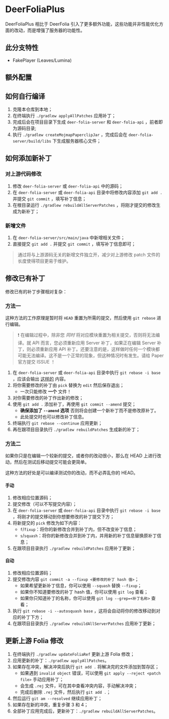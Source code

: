 # DeerFoliaPlus

DeerFoliaPlus 相比于 DeerFolia 引入了更多额外功能，这些功能并非性能优化方面的改动，而是增强了服务器的功能性。

## 此分支特性

- FakePlayer (Leaves/Lumina)

## 额外配置

## 如何自行编译

1. 克隆本仓库到本地；
2. 在终端执行 `./gradlew applyAllPatches` 应用补丁；
3. 完成后会在项目目录下生成 `deer-folia-server` 和 `deer-folia-api` ，前者即为源码目录;
4. 执行 `./gradlew createMojmapPaperclipJar` ，完成后会在 `deer-folia-server/build/libs` 下生成服务器核心文件；

## 如何添加新补丁

### 对上游代码修改

1. 修改 `deer-folia-server` 或 `deer-folia-api` 中的源码；
2. 在 `deer-folia-server` 或 `deer-folia-api` 目录中将修改内容添加 `git add .` 并提交 `git commit` ，填写补丁信息；
3. 在根目录运行 `./gradlew rebuildAllServerPatches` ，将刚才提交的修改生成为新补丁；

### 新增文件

1. 在 `deer-folia-server/src/main/java` 中新增相关文件；
2. 直接提交 `git add .` 并提交 `git commit` ，填写补丁信息即可；

> 通过将与上游源码无关的新增文件独立开，减少对上游修改 patch 文件的长度使得项目更易于维护。

## 修改已有补丁

修改已有的补丁步骤相对复杂：

### 方法一

这种方法的工作原理是暂时将 `HEAD` 重置为所需的提交，然后使用 `git rebase` 进行编辑。

> ❗ 在编辑过程中，除非您 *同时* 将对应模块重置为相关提交，否则将无法编译。就 API 而言，您必须重新应用 Server 补丁，如果正在编辑
> Server 补丁，则必须重新应用 API 补丁。还要注意的是，这样做时任何一个模块都可能无法编译。这不是一个正常的现象，但这种情况时有发生。请给
> Paper 官方提交 ISSUE ！

1. 在 `deer-folia-server` 或 `deer-folia-api` 目录中执行 `git rebase -i base`
   ，应该会输出 [这样的](https://gist.github.com/zachbr/21e92993cb99f62ffd7905d7b02f3159) 内容。
2. 将你需要修改的补丁由 `pick` 替换为 `edit` 然后保存退出；
   - 一次只能修改 **一个** 文件！
3. 对你需要修改的补丁作出新的修改；
4. 使用 `git add .` 添加补丁，再使用 `git commit --amend` 提交；
   - **确保添加了 `--amend` 选项** 否则将会创建一个新补丁而不是修改原补丁。
   - 此处提交时也可以修改补丁信息。
5. 终端执行 `git rebase --continue` 应用更新；
6. 再在跟项目目录执行 `./gradlew rebuildPatches` 生成新的补丁；

### 方法二

如果你只是在编辑一个较新的提交，或者你的改动很小，那么在 HEAD 上进行改动，然后在测试后移动提交可能会更简单。

这种方法的好处是可以编译测试你的改动，而不必弄乱你的 HEAD。

#### 手动

1. 修改相应位置源码；
2. 提交修改（可以不写提交内容）；
3. 在 `deer-folia-server` 或 `deer-folia-api` 目录中执行 `git rebase -i base` ，将刚才的提交移动到你想要修改的补丁提交下方；
4. 将新提交的 `pick` 修改为如下内容：
   - `f`/`fixup`：将你的新修改合并到补丁内，但不改变补丁信息；
   - `s`/`squash`：将你的新修改合并到补丁内，并用新的补丁信息替换原补丁信息；
5. 在跟项目目录执行 `./gradlew rebuildPatches` 应用补丁更新；

#### 自动

1. 修改相应位置源码；
2. 提交修改内容 `git commit -a --fixup <要修改的补丁 hash 值>`；
   - 如果希望更新补丁信息，你可以使用 `--squash` 替换 `--fixup`；
   - 如果你不知道要修改的补丁 hash 值，你可以使用 `git log` 查看；
   - 如果你只知道补丁的名称，你可以使用 `git log --grep=<补丁名称>` 查看；
3. 执行 `git rebase -i --autosquash base` ，这将会自动将你的修改移动到对应的补丁下方；
4. 在跟项目目录执行 `./gradlew rebuildAllServerPatches` 应用补丁更新；

## 更新上游 Folia 修改

1. 在终端执行 `./gradlew updateFoliaRef` 更新上游 Folia 修改；
2. 应用更新的补丁：`./gradlew applyAllPatches`。
3. 如果存在冲突，解决冲突后执行 `git add .` 将解决完的文件添加到暂存区；
   - 如果遇到 `invalid object` 错误，可以使用 `git apply --reject <patch file>` 手动应用补丁；
   - 会生成 `.rej` 文件，可在其中查看冲突内容，手动解决冲突；
   - 完成后删除 `.rej` 文件，然后执行 `git add .`；
4. 然后运行 `git am --resolved` 继续应用补丁；
5. 如果存在新的冲突，重复步骤 3 和 4；
6. 全部补丁应用完成后，更新补丁：`./gradlew rebuildAllServerPatches`。
